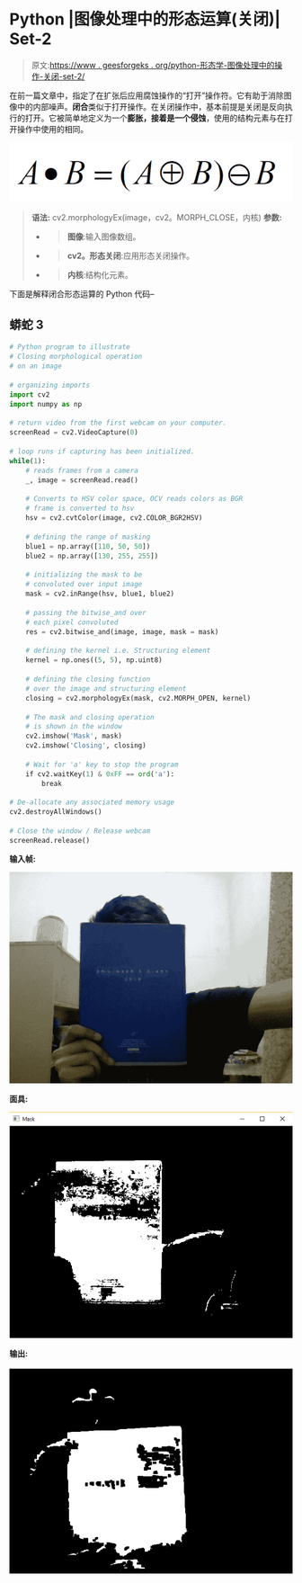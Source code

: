 # Python |图像处理中的形态运算(关闭)| Set-2

> 原文:[https://www . geesforgeks . org/python-形态学-图像处理中的操作-关闭-set-2/](https://www.geeksforgeeks.org/python-morphological-operations-in-image-processing-closing-set-2/)

在前一篇文章中，指定了在扩张后应用腐蚀操作的“打开”操作符。它有助于消除图像中的内部噪声。**闭合**类似于打开操作。在关闭操作中，基本前提是关闭是反向执行的打开。它被简单地定义为一个**膨胀，接着是一个侵蚀**，使用的结构元素与在打开操作中使用的相同。

![](img/fb337c6055625db840817deabae9d556.png)

> **语法:** cv2.morphologyEx(image，cv2。MORPH_CLOSE，内核)
> **参数:**
> - > **图像**:输入图像数组。
> - > **cv2。形态关闭**:应用形态关闭操作。
> - > **内核**:结构化元素。

下面是解释闭合形态运算的 Python 代码–

## 蟒蛇 3

```py
# Python program to illustrate
# Closing morphological operation
# on an image

# organizing imports 
import cv2 
import numpy as np 

# return video from the first webcam on your computer. 
screenRead = cv2.VideoCapture(0)

# loop runs if capturing has been initialized.
while(1):
    # reads frames from a camera
    _, image = screenRead.read()

    # Converts to HSV color space, OCV reads colors as BGR
    # frame is converted to hsv
    hsv = cv2.cvtColor(image, cv2.COLOR_BGR2HSV)

    # defining the range of masking
    blue1 = np.array([110, 50, 50])
    blue2 = np.array([130, 255, 255])

    # initializing the mask to be
    # convoluted over input image
    mask = cv2.inRange(hsv, blue1, blue2)

    # passing the bitwise_and over
    # each pixel convoluted
    res = cv2.bitwise_and(image, image, mask = mask)

    # defining the kernel i.e. Structuring element
    kernel = np.ones((5, 5), np.uint8)

    # defining the closing function
    # over the image and structuring element
    closing = cv2.morphologyEx(mask, cv2.MORPH_OPEN, kernel)

    # The mask and closing operation
    # is shown in the window
    cv2.imshow('Mask', mask)
    cv2.imshow('Closing', closing)

    # Wait for 'a' key to stop the program
    if cv2.waitKey(1) & 0xFF == ord('a'):
        break

# De-allocate any associated memory usage 
cv2.destroyAllWindows()

# Close the window / Release webcam
screenRead.release()
```

**输入帧:**

![](img/60a6381d7c1157dc267928a0a69f1d31.png)

**面具:**

![](img/5e50d51a9a1491959801df0168f11dd2.png)

**输出:**

![](img/cf7d41fd950e4e463ccd22c70909b4ab.png)